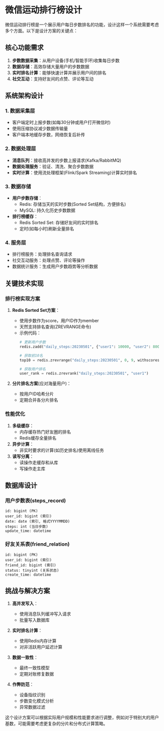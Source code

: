# 微信运动排行榜设计

微信运动排行榜是一个展示用户每日步数排名的功能，设计这样一个系统需要考虑多个方面。以下是设计方案的关键点：

## 核心功能需求

1. **步数数据采集**：从用户设备(手机/智能手环)收集每日步数
2. **数据存储**：高效存储大量用户的步数数据
3. **实时排名计算**：能够快速计算并展示用户间的排名
4. **社交互动**：支持好友间的点赞、评论等互动

## 系统架构设计

### 1. 数据采集层
- 客户端定时上报步数(如每30分钟或用户打开微信时)
- 使用压缩协议减少数据传输量
- 客户端本地缓存步数，网络恢复后补传

### 2. 数据处理层
- **消息队列**：接收高并发的步数上报请求(Kafka/RabbitMQ)
- **数据处理服务**：验证、清洗、聚合步数数据
- **实时计算**：使用流处理框架(Flink/Spark Streaming)计算实时排名

### 3. 数据存储
- **用户步数存储**：
    - Redis: 存储当天的实时步数(Sorted Set结构，方便排名)
    - MySQL: 持久化历史步数数据
- **排行榜缓存**：
    - Redis Sorted Set: 存储好友间的实时排名
    - 定时(如每小时)刷新全量排名

### 4. 服务层
- 排行榜服务：处理排名查询请求
- 社交互动服务：处理点赞、评论等操作
- 数据统计服务：生成用户步数趋势等分析数据

## 关键技术实现

### 排行榜实现方案
1. **Redis Sorted Set方案**：
    - 使用步数作为score，用户ID作为member
    - 天然支持排名查询(ZREVRANGE命令)
    - 示例代码：
      ```python
      # 更新用户步数
      redis.zadd("daily_steps:20230501", {"user1": 10000, "user2": 8000})
      
      # 获取前10名
      top10 = redis.zrevrange("daily_steps:20230501", 0, 9, withscores=True)
      
      # 获取用户排名
      user_rank = redis.zrevrank("daily_steps:20230501", "user1")
      ```

2. **分片排名方案**(应对海量用户)：
    - 按用户ID哈希分片
    - 定期合并各分片排名

### 性能优化
1. **多级缓存**：
    - 内存缓存热门好友圈的排名
    - Redis缓存全量排名
2. **异步计算**：
    - 非实时要求的计算(如历史排名)使用离线任务
3. **读写分离**：
    - 读操作走缓存和从库
    - 写操作走主库

## 数据库设计

### 用户步数表(steps_record)
```
id: bigint (PK)
user_id: bigint (索引)
date: date (索引, 格式YYYYMMDD)
steps: int (当日步数)
update_time: datetime
```

### 好友关系表(friend_relation)
```
id: bigint (PK)
user_id: bigint (索引)
friend_id: bigint (索引)
status: tinyint (关系状态)
create_time: datetime
```

## 挑战与解决方案

1. **高并发写入**：
    - 使用消息队列缓冲写入请求
    - 批量写入数据库

2. **实时排名计算**：
    - 使用Redis内存计算
    - 对非活跃用户延迟计算

3. **数据一致性**：
    - 最终一致性模型
    - 定期对账修复数据

4. **作弊防范**：
    - 设备指纹识别
    - 步数变化模式分析
    - 异常数据过滤

这个设计方案可以根据实际用户规模和性能要求进行调整，例如对于特别大的用户基数，可能需要考虑更复杂的分片和分布式计算策略。